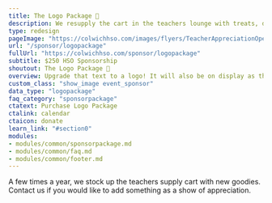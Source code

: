 ```yaml
---
title: The Logo Package 🌅
description: We resupply the cart in the teachers lounge with treats, drinks, supplies and more.
type: redesign
pageImage: "https://colwichhso.com/images/flyers/TeacherAppreciationOpenGraph.jpg"
url: "/sponsor/logopackage"
fullUrl: "https://colwichhso.com/sponsor/logopackage"
subtitle: $250 HSO Sponsorship
shoutout: The Logo Package 🌅
overview: Upgrade that text to a logo! It will also be on display as the main sponsor of one Carnival game or activity.
custom_class: "show_image event_sponsor"
data_type: "logopackage"
faq_category: "sponsorpackage"
ctatext: Purchase Logo Package
ctalink: calendar
ctaicon: donate
learn_link: "#section0"
modules:
- modules/common/sponsorpackage.md
- modules/common/faq.md
- modules/common/footer.md 
---
```

A few times a year, we stock up the teachers supply cart with new goodies. Contact us if you would like to add something as a show of appreciation.